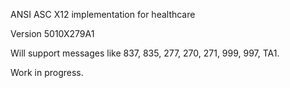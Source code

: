 ANSI ASC X12 implementation for healthcare

Version 5010X279A1

Will support messages like 837, 835, 277, 270, 271, 999, 997, TA1.

Work in progress.
